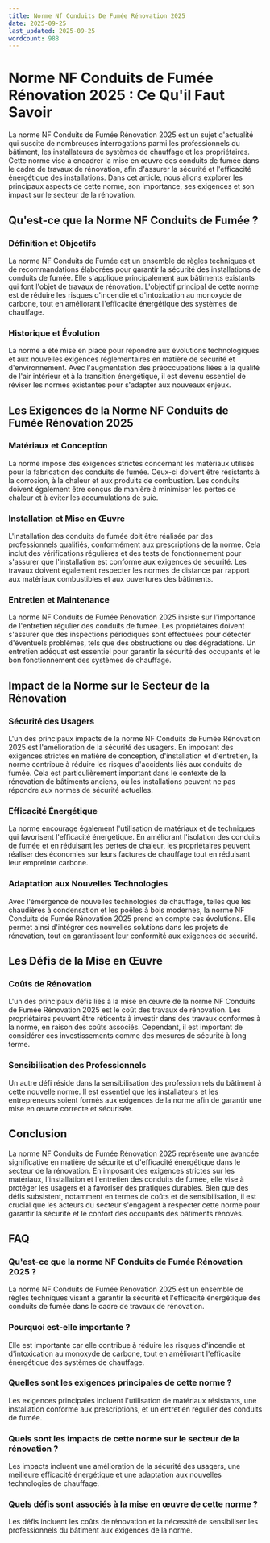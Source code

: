 ```yaml
---
title: Norme Nf Conduits De Fumée Rénovation 2025
date: 2025-09-25
last_updated: 2025-09-25
wordcount: 988
---
```


# Norme NF Conduits de Fumée Rénovation 2025 : Ce Qu'il Faut Savoir

La norme NF Conduits de Fumée Rénovation 2025 est un sujet d'actualité qui suscite de nombreuses interrogations parmi les professionnels du bâtiment, les installateurs de systèmes de chauffage et les propriétaires. Cette norme vise à encadrer la mise en œuvre des conduits de fumée dans le cadre de travaux de rénovation, afin d'assurer la sécurité et l'efficacité énergétique des installations. Dans cet article, nous allons explorer les principaux aspects de cette norme, son importance, ses exigences et son impact sur le secteur de la rénovation.

## Qu'est-ce que la Norme NF Conduits de Fumée ?

### Définition et Objectifs

La norme NF Conduits de Fumée est un ensemble de règles techniques et de recommandations élaborées pour garantir la sécurité des installations de conduits de fumée. Elle s'applique principalement aux bâtiments existants qui font l'objet de travaux de rénovation. L'objectif principal de cette norme est de réduire les risques d'incendie et d'intoxication au monoxyde de carbone, tout en améliorant l'efficacité énergétique des systèmes de chauffage.

### Historique et Évolution

La norme a été mise en place pour répondre aux évolutions technologiques et aux nouvelles exigences réglementaires en matière de sécurité et d'environnement. Avec l'augmentation des préoccupations liées à la qualité de l'air intérieur et à la transition énergétique, il est devenu essentiel de réviser les normes existantes pour s'adapter aux nouveaux enjeux.

## Les Exigences de la Norme NF Conduits de Fumée Rénovation 2025

### Matériaux et Conception

La norme impose des exigences strictes concernant les matériaux utilisés pour la fabrication des conduits de fumée. Ceux-ci doivent être résistants à la corrosion, à la chaleur et aux produits de combustion. Les conduits doivent également être conçus de manière à minimiser les pertes de chaleur et à éviter les accumulations de suie.

### Installation et Mise en Œuvre

L'installation des conduits de fumée doit être réalisée par des professionnels qualifiés, conformément aux prescriptions de la norme. Cela inclut des vérifications régulières et des tests de fonctionnement pour s'assurer que l'installation est conforme aux exigences de sécurité. Les travaux doivent également respecter les normes de distance par rapport aux matériaux combustibles et aux ouvertures des bâtiments.

### Entretien et Maintenance

La norme NF Conduits de Fumée Rénovation 2025 insiste sur l'importance de l'entretien régulier des conduits de fumée. Les propriétaires doivent s'assurer que des inspections périodiques sont effectuées pour détecter d'éventuels problèmes, tels que des obstructions ou des dégradations. Un entretien adéquat est essentiel pour garantir la sécurité des occupants et le bon fonctionnement des systèmes de chauffage.

## Impact de la Norme sur le Secteur de la Rénovation

### Sécurité des Usagers

L'un des principaux impacts de la norme NF Conduits de Fumée Rénovation 2025 est l'amélioration de la sécurité des usagers. En imposant des exigences strictes en matière de conception, d'installation et d'entretien, la norme contribue à réduire les risques d'accidents liés aux conduits de fumée. Cela est particulièrement important dans le contexte de la rénovation de bâtiments anciens, où les installations peuvent ne pas répondre aux normes de sécurité actuelles.

### Efficacité Énergétique

La norme encourage également l'utilisation de matériaux et de techniques qui favorisent l'efficacité énergétique. En améliorant l'isolation des conduits de fumée et en réduisant les pertes de chaleur, les propriétaires peuvent réaliser des économies sur leurs factures de chauffage tout en réduisant leur empreinte carbone.

### Adaptation aux Nouvelles Technologies

Avec l'émergence de nouvelles technologies de chauffage, telles que les chaudières à condensation et les poêles à bois modernes, la norme NF Conduits de Fumée Rénovation 2025 prend en compte ces évolutions. Elle permet ainsi d'intégrer ces nouvelles solutions dans les projets de rénovation, tout en garantissant leur conformité aux exigences de sécurité.

## Les Défis de la Mise en Œuvre

### Coûts de Rénovation

L'un des principaux défis liés à la mise en œuvre de la norme NF Conduits de Fumée Rénovation 2025 est le coût des travaux de rénovation. Les propriétaires peuvent être réticents à investir dans des travaux conformes à la norme, en raison des coûts associés. Cependant, il est important de considérer ces investissements comme des mesures de sécurité à long terme.

### Sensibilisation des Professionnels

Un autre défi réside dans la sensibilisation des professionnels du bâtiment à cette nouvelle norme. Il est essentiel que les installateurs et les entrepreneurs soient formés aux exigences de la norme afin de garantir une mise en œuvre correcte et sécurisée.

## Conclusion

La norme NF Conduits de Fumée Rénovation 2025 représente une avancée significative en matière de sécurité et d'efficacité énergétique dans le secteur de la rénovation. En imposant des exigences strictes sur les matériaux, l'installation et l'entretien des conduits de fumée, elle vise à protéger les usagers et à favoriser des pratiques durables. Bien que des défis subsistent, notamment en termes de coûts et de sensibilisation, il est crucial que les acteurs du secteur s'engagent à respecter cette norme pour garantir la sécurité et le confort des occupants des bâtiments rénovés.

## FAQ

### Qu'est-ce que la norme NF Conduits de Fumée Rénovation 2025 ?

La norme NF Conduits de Fumée Rénovation 2025 est un ensemble de règles techniques visant à garantir la sécurité et l'efficacité énergétique des conduits de fumée dans le cadre de travaux de rénovation.

### Pourquoi est-elle importante ?

Elle est importante car elle contribue à réduire les risques d'incendie et d'intoxication au monoxyde de carbone, tout en améliorant l'efficacité énergétique des systèmes de chauffage.

### Quelles sont les exigences principales de cette norme ?

Les exigences principales incluent l'utilisation de matériaux résistants, une installation conforme aux prescriptions, et un entretien régulier des conduits de fumée.

### Quels sont les impacts de cette norme sur le secteur de la rénovation ?

Les impacts incluent une amélioration de la sécurité des usagers, une meilleure efficacité énergétique et une adaptation aux nouvelles technologies de chauffage.

### Quels défis sont associés à la mise en œuvre de cette norme ?

Les défis incluent les coûts de rénovation et la nécessité de sensibiliser les professionnels du bâtiment aux exigences de la norme.